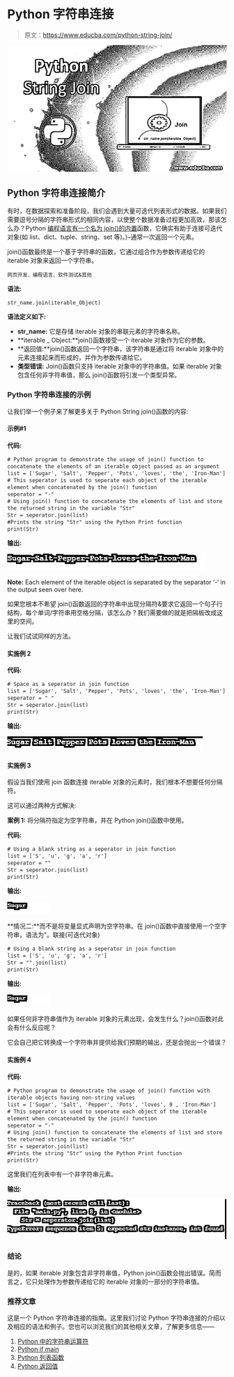 # Python 字符串连接

> 原文：<https://www.educba.com/python-string-join/>

![Python String Join](img/a178c776db8d3fb724495b12ee9e2af4.png)



## Python 字符串连接简介

有时，在数据探索和准备阶段，我们会遇到大量可迭代列表形式的数据。如果我们需要逗号分隔的字符串形式的相同内容，以使整个数据准备过程更加高效，那该怎么办？Python [编程语言有一个名为 join()的内置](https://www.educba.com/what-is-a-programming-language/)函数，它确实有助于连接可迭代对象(如 list、dict、tuple、string、set 等)。)–通常一次返回一个元素。

join()函数最终是一个基于字符串的函数，它通过组合作为参数传递给它的 iterable 对象来返回一个字符串。

<small>网页开发、编程语言、软件测试&其他</small>

**语法:**

```
str_name.join(iterable_Object)
```

**语法定义如下:**

*   **str_name:** 它是存储 iterable 对象的串联元素的字符串名称。
*   **iterable _ Object:**join()函数接受一个 iterable 对象作为它的参数。
*   **返回值:**join()函数返回一个字符串，该字符串是通过将 iterable 对象中的元素连接起来而形成的，并作为参数传递给它。
*   **类型错误:** Join()函数只支持 iterable 对象中的字符串值。如果 iterable 对象包含任何非字符串值，那么 join()函数将引发一个类型异常。

### Python 字符串连接的示例

让我们举一个例子来了解更多关于 Python String join()函数的内容:

#### 示例#1

**代码:**

```
# Python program to demonstrate the usage of join() function to concatenate the elements of an iterable object passed as an argument
list = ['Sugar', 'Salt', 'Pepper', 'Pots', 'loves', 'the', 'Iron-Man']
# This seperator is used to seperate each object of the iterable element when concatenated by the join() function
seperator = "-"
# Using join() function to concatenate the elements of list and store the returned string in the variable "Str"
Str = seperator.join(list)
#Prints the string "Str" using the Python Print function
print(Str)
```

**输出:**

![Concatenate the element](img/d374a6f73b505037641cdf099067dc4f.png)



**Note:** Each element of the iterable object is separated by the separator ‘-‘ in the output seen over here.

如果您根本不希望 join()函数返回的字符串中出现分隔符&要求它返回一个句子行结构，每个单词/字符串用空格分隔，该怎么办？我们需要做的就是把隔板改成这里的空间。

让我们试试同样的方法。

#### 实施例 2

**代码:**

```
# Space as a seperator in join function
list = ['Sugar', 'Salt', 'Pepper', 'Pots', 'loves', 'the', 'Iron-Man']
seperator = " "
Str = seperator.join(list)
print(Str)
```

**输出:**

![Python String join](img/cde31bd4fb5d415b0b3468bc49556c8c.png)



#### 实施例 3

假设当我们使用 join 函数连接 iterable 对象的元素时，我们根本不想要任何分隔符。

这可以通过两种方式解决:

**案例 1:** 将分隔符指定为空字符串，并在 Python join()函数中使用。

**代码:**

```
# Using a blank string as a seperator in join function
list = ['S', 'u', 'g', 'a', 'r'] 
seperator = ""
Str = seperator.join(list)
print(Str)
```

**输出:**

![a blank string 1](img/b31600b6421153de0f0d3c02eb9b3131.png)



**情况二:**而不是将变量显式声明为空字符串。在 join()函数中直接使用一个空字符串，语法为"。联接(可迭代对象)

```
# Using a blank string as a seperator in join function
list = ['S', 'u', 'g', 'a', 'r']
Str = "".join(list)
print(Str)
```

**输出:**

![declaring the variable explicitly](img/7a8524663fa6fffc4bf8ef86a5f61194.png)



如果任何非字符串值作为 iterable 对象的元素出现，会发生什么？join()函数对此会有什么反应呢？

它会自己把它转换成一个字符串并提供给我们预期的输出，还是会抛出一个错误？

#### 实施例 4

**代码:**

```
# Python program to demonstrate the usage of join() function with iterable objects having non-string values
list = ['Sugar', 'Salt', 'Pepper', 'Pots', 'loves', 9 , 'Iron-Man']
# This seperator is used to seperate each object of the iterable element when concatenated by the join() function
seperator = "-"
# Using join() function to concatenate the elements of list and store the returned string in the variable "Str"
Str = seperator.join(list)
#Prints the string "Str" using the Python Print function
print(Str)
```

这里我们在列表中有一个非字符串元素。

**输出:**

![ non-string element](img/ae2426e2560b6b3a2963f09d8e2ea90f.png)



### 结论

是的，如果 iterable 对象包含非字符串值，Python join()函数会抛出错误。简而言之，它只处理作为参数传递给它的 iterable 对象的一部分的字符串值。

### 推荐文章

这是一个 Python 字符串连接的指南。这里我们讨论 Python 字符串连接的介绍以及相应的语法和例子。您也可以浏览我们的其他相关文章，了解更多信息——

1.  [Python 中的字符串运算符](https://www.educba.com/string-operators-in-python/)
2.  [Python if main](https://www.educba.com/python-if-main/)
3.  [Python 列表函数](https://www.educba.com/python-list-functions/)
4.  [Python 返回值](https://www.educba.com/python-return-value/)





